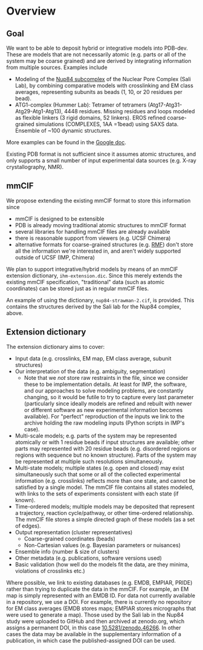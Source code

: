 # Overview

## Goal

We want to be able to deposit hybrid or integrative models into PDB-dev.
These are models that are not necessarily atomic (e.g. parts or all of the
system may be coarse grained) and are derived by integrating information
from multiple sources. Examples include

 - Modeling of the [Nup84 subcomplex](http://salilab.org/nup84)
   of the Nuclear Pore Complex (Sali Lab), by combining comparative models
   with crosslinking and EM class averages, representing subunits as beads
   (1, 10, or 20 residues per bead).
 - ATG1-complex (Hummer Lab): Tetramer of tetramers
   (Atg17-Atg31-Atg29-Atg1-Atg13), 4448 residues. Missing residues and
   loops modeled as flexible linkers (3 rigid domains, 52 linkers).
   EROS refined coarse-grained simulations (COMPLEXES, 1AA =1bead) using
   SAXS data. Ensemble of ~100 dynamic structures.

More examples can be found in the [Google doc](https://docs.google.com/document/d/1tuHzE6N8ENy-8NxeV8CFv9W1BDoJkRoc9VRwoK0Ic5E/edit?usp=sharing).

Existing PDB format is not sufficient since it assumes atomic structures,
and only supports a small number of input experimental data sources (e.g.
X-ray crystallography, NMR).

## mmCIF

We propose extending the existing mmCIF format to store this information
since

 - mmCIF is designed to be extensible
 - PDB is already moving traditional atomic structures to mmCIF format
 - several libraries for handling mmCIF files are already available
 - there is reasonable support from viewers (e.g. UCSF Chimera)
 - alternative formats for coarse-grained structures
   (e.g. [RMF](http://integrativemodeling.org/rmf/)) don't store all the
   information we're interested in, and aren't widely supported outside
   of UCSF (IMP, Chimera)

We plan to support integrative/hybrid models by means of an mmCIF extension
dictionary, `ihm-extension.dic`. Since this merely extends the existing mmCIF
specification, "traditional" data (such as atomic coordinates) can be stored
just as in regular mmCIF files.

An example of using the dictionary, `nup84-strawman-2.cif`, is provided. This
contains the structures derived by the Sali lab for the Nup84 complex, above.

## Extension dictionary

The extension dictionary aims to cover:

 - Input data (e.g. crosslinks, EM map, EM class average, subunit structures)
 - Our interpretation of the data (e.g. ambiguity, segmentation)
   - Note that we *not* store raw restraints in the file, since we consider
     these to be implementation details. At least for IMP, the software, and
     our approaches to solve modeling problems, are constantly changing, so
     it would be futile to try to capture every last parameter (particularly
     since ideally models are refined and rebuilt with newer or different
     software as new experimental information becomes available). For
     "perfect" reproduction of the inputs we link to the archive holding
     the raw modeling inputs (Python scripts in IMP's case).
 - Multi-scale models; e.g. parts of the system may be represented atomically
   or with 1 residue beads if input structures are available; other parts may
   represented with 20 residue beads (e.g. disordered regions or regions with
   sequence but no known structure). Parts of the system may be
   represented at multiple such resolutions simultaneously.
 - Multi-state models; multiple states (e.g. open and closed) may exist
   simultaneously such that some or all of the collected experimental
   information (e.g. crosslinks) reflects more than one state, and cannot
   be satisfied by a single model. The mmCIF file contains all states modeled,
   with links to the sets of experiments consistent with each
   state (if known).
 - Time-ordered models; multiple models may be deposited that represent
   a trajectory, reaction cycle/pathway, or other time-ordered relationship.
   The mmCIF file stores a simple directed graph of these models (as a set
   of edges).
 - Output representation (cluster representatives)
   - Coarse-grained coordinates (beads)
   - Non-Cartesian values (e.g. Bayesian parameters or nuisances)
 - Ensemble info (number & size of clusters)
 - Other metadata (e.g. publications, software versions used)
 - Basic validation (how well do the models fit the data, are they minima,
   violations of crosslinks etc.)

Where possible, we link to existing databases (e.g. EMDB, EMPIAR, PRIDE) rather
than trying to duplicate the data in the mmCIF. For example, an EM map is
simply represented with an EMDB ID. For data not currently available in a
repository, we use a DOI. For example, there is currently no repository for
EM class averages (EMDB stores maps; EMPIAR stores micrographs that were used
to generate a map). Those used by the Sali lab in the Nup84 study were uploaded
to GitHub and then archived at zenodo.org, which assigns a permanent DOI,
in this case [10.5281/zenodo.46266](http://dx.doi.org/10.5281/zenodo.46266).
In other cases the data may be available in the supplementary information of
a publication, in which case the published-assigned DOI can be used.
